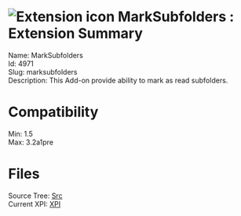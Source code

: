 # ![Extension icon](https://addons.thunderbird.net/user-media/addon_icons/4/4971-64.png?modified=1281049256) MarkSubfolders : Extension Summary

Name: MarkSubfolders  
Id: 4971  
Slug: marksubfolders  
Description: This Add-on provide ability to mark as read subfolders.
  

# Compatibility
Min: 1.5  
Max: 3.2a1pre  

# Files

Source Tree: [Src](C:/Dev/Thunderbird/ThunderKdB/xall/xOther/4971-marksubfolders/src)  
Current XPI: [XPI](C:/Dev/Thunderbird/ThunderKdB/xall/xOther/4971-marksubfolders/xpi)  



